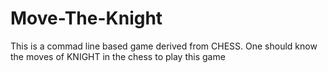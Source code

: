 # Move-The-Knight
This is a commad line based game derived from CHESS. One should know the moves of KNIGHT in the chess to play this game
